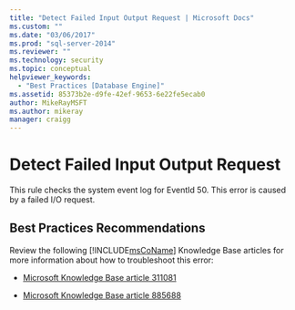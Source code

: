 ```yaml
---
title: "Detect Failed Input Output Request | Microsoft Docs"
ms.custom: ""
ms.date: "03/06/2017"
ms.prod: "sql-server-2014"
ms.reviewer: ""
ms.technology: security
ms.topic: conceptual
helpviewer_keywords: 
  - "Best Practices [Database Engine]"
ms.assetid: 85373b2e-d9fe-42ef-9653-6e22fe5ecab0
author: MikeRayMSFT
ms.author: mikeray
manager: craigg
---
```

# Detect Failed Input Output Request
  This rule checks the system event log for EventId 50. This error is caused by a failed I/O request.  
  
## Best Practices Recommendations  
 Review the following [!INCLUDE[msCoName](../../includes/msconame-md.md)] Knowledge Base articles for more information about how to troubleshoot this error:  
  
-   [Microsoft Knowledge Base article 311081](https://go.microsoft.com/fwlink/?linkid=117744)  
  
-   [Microsoft Knowledge Base article 885688](https://go.microsoft.com/fwlink/?linkid=117745)  
  
  
